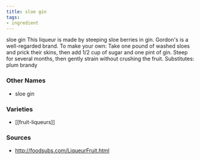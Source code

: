 ```yaml
---
title: sloe gin
tags:
- ingredient
---
```

sloe gin This liqueur is made by steeping sloe berries in gin. Gordon's is a well-regarded brand. To make your own: Take one pound of washed sloes and prick their skins, then add 1/2 cup of sugar and one pint of gin. Steep for several months, then gently strain without crushing the fruit. Substitutes: plum brandy

### Other Names

* sloe gin

### Varieties

* [[fruit-liqueurs]]

### Sources
* http://foodsubs.com/LiqueurFruit.html

